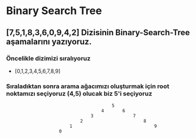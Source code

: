 # Binary Search Tree
## [7,5,1,8,3,6,0,9,4,2] Dizisinin Binary-Search-Tree aşamalarını yazıyoruz.
### Öncelikle dizimizi sıralıyoruz
- [0,1,2,3,4,5,6,7,8,9]
### Sıraladıktan sonra arama ağacımızı oluşturmak için root noktamızı seçiyoruz (4,5) olucak biz 5'i seçiyoruz
                                            5
                                        4       6
                                    3               7
                                2                       8
                            1                               9
                        0
